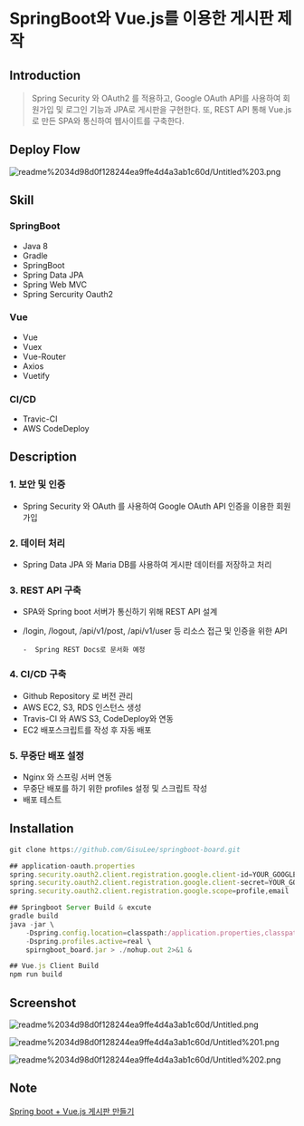# SpringBoot와 Vue.js를 이용한 게시판 제작

## Introduction

> Spring Security 와 OAuth2 를 적용하고, Google OAuth API를 사용하여 회원가입 및 로그인 기능과 JPA로 게시판을 구현한다. 또, REST API 통해 Vue.js로 만든 SPA와 통신하여 웹사이트를 구축한다.

## Deploy Flow

![readme%2034d98d0f128244ea9ffe4d4a3ab1c60d/Untitled%203.png](readme%2034d98d0f128244ea9ffe4d4a3ab1c60d/Untitled%203.png)

## Skill

### **SpringBoot**

- Java 8
- Gradle
- SpringBoot
- Spring Data JPA
- Spring Web MVC
- Spring Sercurity Oauth2

### **Vue**

- Vue
- Vuex
- Vue-Router
- Axios
- Vuetify

### CI/CD

- Travic-CI
- AWS CodeDeploy

## Description

### 1. 보안 및 인증

- Spring Security 와 OAuth 를 사용하여 Google OAuth API 인증을 이용한 회원가입

### 2. 데이터 처리

- Spring Data JPA 와 Maria DB를 사용하여 게시판 데이터를 저장하고 처리

### 3. REST API 구축

- SPA와 Spring boot 서버가 통신하기 위해 REST API 설계
- /login, /logout, /api/v1/post, /api/v1/user 등 리소스 접근 및 인증을 위한 API

      -  Spring REST Docs로 문서화 예정 

### 4. CI/CD 구축

- Github Repository 로 버전 관리
- AWS EC2, S3, RDS 인스턴스 생성
- Travis-CI 와 AWS S3, CodeDeploy와 연동
- EC2 배포스크립트를 작성 후 자동 배포

### 5. 무중단 배포 설정

- Nginx 와 스프링 서버 연동
- 무중단 배포를 하기 위한 profiles 설정 및 스크립트 작성
- 배포 테스트

## Installation

```jsx
git clone https://github.com/GisuLee/springboot-board.git

## application-oauth.properties
spring.security.oauth2.client.registration.google.client-id=YOUR_GOOGLE_CLIENT_ID
spring.security.oauth2.client.registration.google.client-secret=YOUR_GOOGLE_SERCET
spring.security.oauth2.client.registration.google.scope=profile,email

## Springboot Server Build & excute
gradle build
java -jar \
    -Dspring.config.location=classpath:/application.properties,classpath:/application-real.properties, classpath:/application-oauth.properties,classpath:/application-real-db.properties \
    -Dspring.profiles.active=real \
    spirngboot_board.jar > ./nohup.out 2>&1 &

## Vue.js Client Build
npm run build
```

## Screenshot
![readme%2034d98d0f128244ea9ffe4d4a3ab1c60d/Untitled.png](readme%2034d98d0f128244ea9ffe4d4a3ab1c60d/Untitled.png)

![readme%2034d98d0f128244ea9ffe4d4a3ab1c60d/Untitled%201.png](readme%2034d98d0f128244ea9ffe4d4a3ab1c60d/Untitled%201.png)

![readme%2034d98d0f128244ea9ffe4d4a3ab1c60d/Untitled%202.png](readme%2034d98d0f128244ea9ffe4d4a3ab1c60d/Untitled%202.png)

## Note

[Spring boot + Vue.js 게시판 만들기](https://www.notion.so/Spring-boot-Vue-js-70989b49173947fcaa15c4f19265f899)
